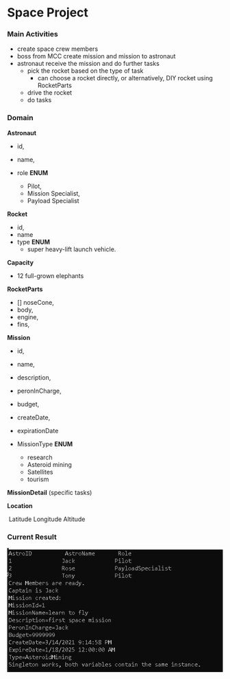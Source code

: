 # Space Project

### Main Activities

- create space crew members 
- boss from MCC create mission and mission to astronaut
- astronaut receive the mission and do further tasks 
  - pick the rocket based on the type of task
    - can choose a rocket directly, or alternatively, DIY rocket using RocketParts 
  - drive the rocket
  - do tasks



### Domain

**Astronaut**

- id, 

- name, 

- role **ENUM** 
  - Pilot, 
  - Mission Specialist,
  -  Payload Specialist

**Rocket**

- id, 
- name
- type **ENUM**
  - super heavy-lift launch vehicle.

**Capacity**

- 12 full-grown elephants

**RocketParts**

- [] noseCone, 
- body, 
- engine, 
- fins, 

**Mission**

- id, 

- name, 
- description, 
- peronInCharge, 
- budget, 
- createDate, 
- expirationDate
- MissionType **ENUM**
  - research
  - Asteroid mining
  - Satellites
  - tourism

**MissionDetail** (specific tasks)

**Location**

​	Latitude Longitude Altitude 



### Current Result

![image-20210314211612492](Imgs/image-20210314211612492.png)

